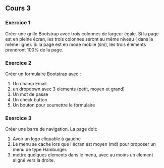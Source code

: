 ## Cours 3

### Exercice 1

Créer une grille Bootstrap avec trois colonnes de largeur égale. 
Si la page est en pleine écran, les trois colonnes seront au même niveau ( dans la même ligne).
Si la page est en mode mobile (sm), les trois éléments prendront 100% de la page.

### Exercice 2

Créer un formulaire Bootstrap avec :
1. Un champ Email
2. un dropdown avec 3 elements (petit, moyen et grand)
3. Un mot de passe
4. Un check button
4. Un bouton pour soumettre le formulaire

### Exercice 3
Créer une barre de navigation. La page doit:
1. Avoir un logo cliquable à gauche 
2. Le menu se cache lors que l'écran est moyen (md) pour proposer un menu de type Hamburger.
3. mettre quelques elements dans le menu, avec au moins un element aligné vers la droite.